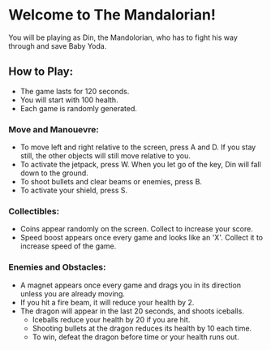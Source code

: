# Welcome to The Mandalorian!
You will be playing as Din, the Mandolorian, who has to fight his way through and save Baby Yoda.

## How to Play:
- The game lasts for 120 seconds.
- You will start with 100 health.
- Each game is randomly generated.

### Move and Manouevre:
- To move left and right relative to the screen, press A and D. If you stay still, the other objects will still move relative to you.
- To activate the jetpack, press W. When you let go of the key, Din will fall down to the ground.
- To shoot bullets and clear beams or enemies, press B.
- To activate your shield, press S.

### Collectibles:
- Coins appear randomly on the screen. Collect to increase your score.
- Speed boost appears once every game and looks like an 'X'. Collect it to increase speed of the game.

### Enemies and Obstacles:
- A magnet appears once every game and drags you in its direction unless you are already moving.
- If you hit a fire beam, it will reduce your health by 2.
- The dragon will appear in the last 20 seconds, and shoots iceballs. 
	- Iceballs reduce your health by 20 if you are hit.
	- Shooting bullets at the dragon reduces its health by 10 each time.
	- To win, defeat the dragon before time or your health runs out.